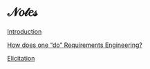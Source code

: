 # 𝒩𝑜𝓉𝑒𝓈

[Introduction](%F0%9D%92%A9%F0%9D%91%9C%F0%9D%93%89%F0%9D%91%92%F0%9D%93%88%203e458f1a708941839f307247f2df2116/Introduction%205578c7a231484b9cad0c51cbeb9bf226.md)

[How does one “do” Requirements Engineering?](%F0%9D%92%A9%F0%9D%91%9C%F0%9D%93%89%F0%9D%91%92%F0%9D%93%88%203e458f1a708941839f307247f2df2116/How%20does%20one%20%E2%80%9Cdo%E2%80%9D%20Requirements%20Engineering%2023d9968d6dc94f28a0b9b2dfa451088c.md)

[Elicitation](%F0%9D%92%A9%F0%9D%91%9C%F0%9D%93%89%F0%9D%91%92%F0%9D%93%88%203e458f1a708941839f307247f2df2116/Elicitation%209c850c3b1102451fb3b12ffa51fe443c.md)